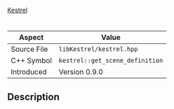 [Kestrel](index.md)
# 
| Aspect | Value |
| --- | --- |
| Source File | `libKestrel/kestrel.hpp` |
| C++ Symbol | `kestrel::get_scene_definition` |
| Introduced | Version 0.9.0 |
## Description
